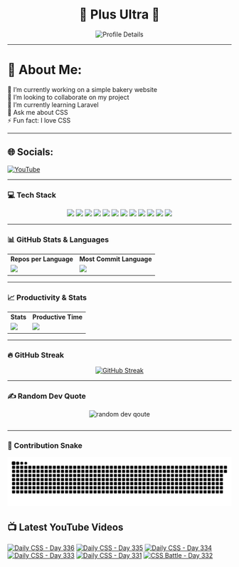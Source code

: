 <h1 align="center">🚀 Plus Ultra 🚀</h1>

<div align="center">
  <img src="http://github-profile-summary-cards.vercel.app/api/cards/profile-details?username=ramzel1414&theme=tokyonight" alt="Profile Details">
</div>

---

# 💫 About Me:
🔭 I’m currently working on a simple bakery website<br>
👯 I’m looking to collaborate on my project<br>
🌱 I’m currently learning Laravel<br>
💬 Ask me about CSS<br>
⚡ Fun fact: I love CSS

---

## 🌐 Socials:
[![YouTube](https://img.shields.io/badge/YouTube-%23FF0000.svg?logo=YouTube&logoColor=white)](https://youtube.com/@UCgG_j8zx0wee5dVAaz9owXw)

---

### 💻 Tech Stack

<div align="center">
  <p>
    <img src="https://img.shields.io/badge/css3-%231572B6.svg?style=for-the-badge&logo=css3&logoColor=white">
    <img src="https://img.shields.io/badge/html5-%23E34F26.svg?style=for-the-badge&logo=html5&logoColor=white">
    <img src="https://img.shields.io/badge/javascript-%23323330.svg?style=for-the-badge&logo=javascript&logoColor=%23F7DF1E">
    <img src="https://img.shields.io/badge/php-%23777BB4.svg?style=for-the-badge&logo=php&logoColor=white">
    <img src="https://img.shields.io/badge/bootstrap-%238511FA.svg?style=for-the-badge&logo=bootstrap&logoColor=white">
    <img src="https://img.shields.io/badge/laravel-%23FF2D20.svg?style=for-the-badge&logo=laravel&logoColor=white">
    <img src="https://img.shields.io/badge/react-%2320232a.svg?style=for-the-badge&logo=react&logoColor=%2361DAFB">
    <img src="https://img.shields.io/badge/node.js-6DA55F?style=for-the-badge&logo=node.js&logoColor=white">
    <img src="https://img.shields.io/badge/tailwindcss-%2338B2AC.svg?style=for-the-badge&logo=tailwind-css&logoColor=white">
    <img src="https://img.shields.io/badge/MongoDB-%234ea94b.svg?style=for-the-badge&logo=mongodb&logoColor=white">
    <img src="https://img.shields.io/badge/mysql-4479A1.svg?style=for-the-badge&logo=mysql&logoColor=white">
    <img src="https://img.shields.io/badge/Canva-%2300C4CC.svg?style=for-the-badge&logo=Canva&logoColor=white">
  </p>
</div>

---

### 📊 GitHub Stats & Languages

<div align="center">
  <table>
    <tr>
      <td align="center"><b>Repos per Language</b></td>
      <td align="center"><b>Most Commit Language</b></td>
    </tr>
    <tr>
      <td><img src="http://github-profile-summary-cards.vercel.app/api/cards/repos-per-language?username=ramzel1414&theme=tokyonight"></td>
      <td><img src="http://github-profile-summary-cards.vercel.app/api/cards/most-commit-language?username=ramzel1414&theme=tokyonight"></td>
    </tr>
  </table>
</div>

---

### 📈 Productivity & Stats

<div align="center">
  <table>
    <tr>
      <td align="center"><b>Stats</b></td>
      <td align="center"><b>Productive Time</b></td>
    </tr>
    <tr>
      <td><img src="http://github-profile-summary-cards.vercel.app/api/cards/stats?username=ramzel1414&theme=tokyonight"></td>
      <td><img src="http://github-profile-summary-cards.vercel.app/api/cards/productive-time?username=ramzel1414&theme=tokyonight&utcOffset=8"></td>
    </tr>
  </table>
</div>

---

### 🔥 GitHub Streak

<div align="center">
  <a href="https://git.io/streak-stats">
    <img src="https://streak-stats.demolab.com?user=ramzel1414&theme=tokyonight&hide_border=true" alt="GitHub Streak">
  </a>
</div>

---

### ✍️ Random Dev Quote

<div align="center">
  <table>
    <img src="https://quotes-github-readme.vercel.app/api?type=horizontal&theme=tokyonight" alt="random dev qoute">

  </table>
</div>

---

### 🐍 Contribution Snake

<div align="center">
  <img src="https://github.com/ramzel1414/ramzel1414/blob/output/snake.svg" alt="Snake animation">
</div>

## 📺 Latest YouTube Videos
<!-- BEGIN YOUTUBE-CARDS -->
[![Daily CSS - Day 336](https://ytcards.demolab.com/?id=voW6DaZgueM&title=Daily+CSS+-+Day+336&lang=en&timestamp=1744361553&background_color=%230d1117&title_color=%23ffffff&stats_color=%23dedede&max_title_lines=1&width=250&border_radius=5 "Daily CSS - Day 336")](https://www.youtube.com/watch?v=voW6DaZgueM)
[![Daily CSS - Day 335](https://ytcards.demolab.com/?id=MtLvehYDTm0&title=Daily+CSS+-+Day+335&lang=en&timestamp=1744249730&background_color=%230d1117&title_color=%23ffffff&stats_color=%23dedede&max_title_lines=1&width=250&border_radius=5 "Daily CSS - Day 335")](https://www.youtube.com/watch?v=MtLvehYDTm0)
[![Daily CSS - Day 334](https://ytcards.demolab.com/?id=tU6vCwdtFz4&title=Daily+CSS+-+Day+334&lang=en&timestamp=1744249496&background_color=%230d1117&title_color=%23ffffff&stats_color=%23dedede&max_title_lines=1&width=250&border_radius=5 "Daily CSS - Day 334")](https://www.youtube.com/watch?v=tU6vCwdtFz4)
[![Daily CSS - Day 333](https://ytcards.demolab.com/?id=GAjvTyLj4r0&title=Daily+CSS+-+Day+333&lang=en&timestamp=1744081075&background_color=%230d1117&title_color=%23ffffff&stats_color=%23dedede&max_title_lines=1&width=250&border_radius=5 "Daily CSS - Day 333")](https://www.youtube.com/watch?v=GAjvTyLj4r0)
[![Daily CSS - Day 331](https://ytcards.demolab.com/?id=q9mHOOiM5ok&title=Daily+CSS+-+Day+331&lang=en&timestamp=1744080870&background_color=%230d1117&title_color=%23ffffff&stats_color=%23dedede&max_title_lines=1&width=250&border_radius=5 "Daily CSS - Day 331")](https://www.youtube.com/watch?v=q9mHOOiM5ok)
[![CSS Battle - Day 332](https://ytcards.demolab.com/?id=ea9iouDxItE&title=CSS+Battle+-+Day+332&lang=en&timestamp=1744079711&background_color=%230d1117&title_color=%23ffffff&stats_color=%23dedede&max_title_lines=1&width=250&border_radius=5 "CSS Battle - Day 332")](https://www.youtube.com/watch?v=ea9iouDxItE)
<!-- END YOUTUBE-CARDS -->
